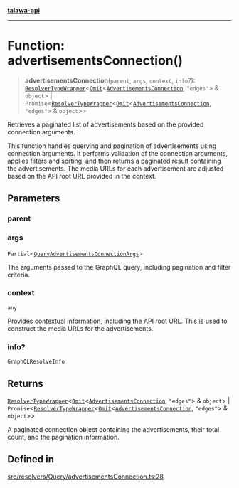 [**talawa-api**](../../../../README.md)

***

# Function: advertisementsConnection()

> **advertisementsConnection**(`parent`, `args`, `context`, `info`?): [`ResolverTypeWrapper`](../../../../types/generatedGraphQLTypes/type-aliases/ResolverTypeWrapper.md)\<[`Omit`](../../../../types/generatedGraphQLTypes/type-aliases/Omit.md)\<[`AdvertisementsConnection`](../../../../types/generatedGraphQLTypes/type-aliases/AdvertisementsConnection.md), `"edges"`\> & `object`\> \| `Promise`\<[`ResolverTypeWrapper`](../../../../types/generatedGraphQLTypes/type-aliases/ResolverTypeWrapper.md)\<[`Omit`](../../../../types/generatedGraphQLTypes/type-aliases/Omit.md)\<[`AdvertisementsConnection`](../../../../types/generatedGraphQLTypes/type-aliases/AdvertisementsConnection.md), `"edges"`\> & `object`\>\>

Retrieves a paginated list of advertisements based on the provided connection arguments.

This function handles querying and pagination of advertisements using connection arguments. It performs validation of the connection arguments, applies filters and sorting, and then returns a paginated result containing the advertisements. The media URLs for each advertisement are adjusted based on the API root URL provided in the context.

## Parameters

### parent

### args

`Partial`\<[`QueryAdvertisementsConnectionArgs`](../../../../types/generatedGraphQLTypes/type-aliases/QueryAdvertisementsConnectionArgs.md)\>

The arguments passed to the GraphQL query, including pagination and filter criteria.

### context

`any`

Provides contextual information, including the API root URL. This is used to construct the media URLs for the advertisements.

### info?

`GraphQLResolveInfo`

## Returns

[`ResolverTypeWrapper`](../../../../types/generatedGraphQLTypes/type-aliases/ResolverTypeWrapper.md)\<[`Omit`](../../../../types/generatedGraphQLTypes/type-aliases/Omit.md)\<[`AdvertisementsConnection`](../../../../types/generatedGraphQLTypes/type-aliases/AdvertisementsConnection.md), `"edges"`\> & `object`\> \| `Promise`\<[`ResolverTypeWrapper`](../../../../types/generatedGraphQLTypes/type-aliases/ResolverTypeWrapper.md)\<[`Omit`](../../../../types/generatedGraphQLTypes/type-aliases/Omit.md)\<[`AdvertisementsConnection`](../../../../types/generatedGraphQLTypes/type-aliases/AdvertisementsConnection.md), `"edges"`\> & `object`\>\>

A paginated connection object containing the advertisements, their total count, and the pagination information.

## Defined in

[src/resolvers/Query/advertisementsConnection.ts:28](https://github.com/Suyash878/talawa-api/blob/095e6964ce2a06c1c30d1acf81b6162203f1db91/src/resolvers/Query/advertisementsConnection.ts#L28)
